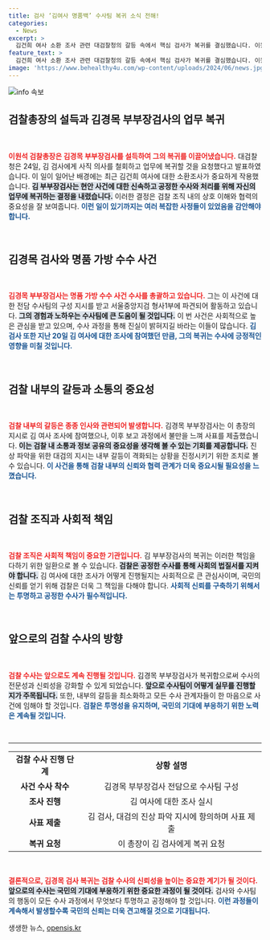```yaml
---
title: 검사 ‘김여사 명품백’ 수사팀 복귀 소식 전해!
categories:
  - News
excerpt: >
  김건희 여사 소환 조사 관련 대검찰청의 갈등 속에서 핵심 검사가 복귀를 결심했습니다. 이원석 검찰총장의 설득으로, 진상 파악과 신속한 수사를 위해 다시 나서게 된 배경은 무엇일까요? 클릭으로 그 진실을 확인해보세요!
feature_text: >
  김건희 여사 소환 조사 관련 대검찰청의 갈등 속에서 핵심 검사가 복귀를 결심했습니다. 이원석 검찰총장의 설득으로, 진상 파악과 신속한 수사를 위해 다시 나서게 된 배경은 무엇일까요? 클릭으로 그 진실을 확인해보세요!
image: 'https://www.behealthy4u.com/wp-content/uploads/2024/06/news.jpg'
---
```


<p><img src="https://www.behealthy4u.com/wp-content/uploads/2024/06/news.jpg" alt="info 속보" /></p>

<h2 data-ke-size="size26">검찰총장의 설득과 김경목 부부장검사의 업무 복귀</h2>

<p data-ke-size="size16">&nbsp;</p> 

<p><b><span style="color: #ee2323;">이원석 검찰총장은 김경목 부부장검사를 설득하여 그의 복귀를 이끌어냈습니다.</span></b> 대검찰청은 24일, 김 검사에게 사직 의사를 철회하고 업무에 복귀할 것을 요청했다고 발표하였습니다. 이 일이 일어난 배경에는 최근 김건희 여사에 대한 소환조사가 중요하게 작용했습니다. <b><span style="background-color: #21538527;">김 부부장검사는 현안 사건에 대한 신속하고 공정한 수사와 처리를 위해 자신의 업무에 복귀하는 결정을 내렸습니다.</span></b> 이러한 결정은 검찰 조직 내의 상호 이해와 협력의 중요성을 잘 보여줍니다. <b><span style="color: #1a5490;">이런 일이 있기까지는 여러 복잡한 사정들이 있었음을 감안해야 합니다.</span></b> </p>

<p data-ke-size="size16">&nbsp;</p> 

<h2 data-ke-size="size26">김경목 검사와 명품 가방 수수 사건</h2>

<p data-ke-size="size16">&nbsp;</p>

<p><b><span style="color: #ee2323;">김경목 부부장검사는 명품 가방 수수 사건 수사를 총괄하고 있습니다.</span></b> 그는 이 사건에 대한 전담 수사팀의 구성 지시를 받고 서울중앙지검 형사1부에 파견되어 활동하고 있습니다. <b><span style="background-color: #21538527;">그의 경험과 노하우는 수사팀에 큰 도움이 될 것입니다.</span></b> 이 번 사건은 사회적으로 높은 관심을 받고 있으며, 수사 과정을 통해 진실이 밝혀지길 바라는 이들이 많습니다. <b><span style="color: #1a5490;">김 검사 또한 지난 20일 김 여사에 대한 조사에 참여했던 만큼, 그의 복귀는 수사에 긍정적인 영향을 미칠 것입니다.</span></b> </p>

<p data-ke-size="size16">&nbsp;</p>

<h2 data-ke-size="size26">검찰 내부의 갈등과 소통의 중요성</h2>

<p data-ke-size="size16">&nbsp;</p>

<p><b><span style="color: #ee2323;">검찰 내부의 갈등은 종종 인사와 관련되어 발생합니다.</span></b> 김경목 부부장검사는 이 총장의 지시로 김 여사 조사에 참여했으나, 이후 보고 과정에서 불만을 느껴 사표를 제출했습니다. <b><span style="background-color: #21538527;">이는 검찰 내 소통과 정보 공유의 중요성을 생각해 볼 수 있는 기회를 제공합니다.</span></b> 진상 파악을 위한 대검의 지시는 내부 갈등이 격화되는 상황을 진정시키기 위한 조치로 볼 수 있습니다. <b><span style="color: #1a5490;">이 사건을 통해 검찰 내부의 신뢰와 협력 관계가 더욱 중요시될 필요성을 느꼈습니다.</span></b></p>

<p data-ke-size="size16">&nbsp;</p>

<h2 data-ke-size="size26">검찰 조직과 사회적 책임</h2>

<p data-ke-size="size16">&nbsp;</p>

<p><b><span style="color: #ee2323;">검찰 조직은 사회적 책임이 중요한 기관입니다.</span></b> 김 부부장검사의 복귀는 이러한 책임을 다하기 위한 일환으로 볼 수 있습니다. <b><span style="background-color: #21538527;">검찰은 공정한 수사를 통해 사회의 법질서를 지켜야 합니다.</span></b> 김 여사에 대한 조사가 어떻게 진행될지는 사회적으로 큰 관심사이며, 국민의 신뢰를 얻기 위해 검찰은 더욱 그 책임을 다해야 합니다. <b><span style="color: #1a5490;">사회적 신뢰를 구축하기 위해서는 투명하고 공정한 수사가 필수적입니다.</span></b></p>

<p data-ke-size="size16">&nbsp;</p>

<h2 data-ke-size="size26">앞으로의 검찰 수사의 방향</h2>

<p data-ke-size="size16">&nbsp;</p>

<p><b><span style="color: #ee2323;">검찰 수사는 앞으로도 계속 진행될 것입니다.</span></b> 김경목 부부장검사가 복귀함으로써 수사의 전문성과 신뢰성을 강화할 수 있게 되었습니다. <b><span style="background-color: #21538527;">앞으로 수사팀이 어떻게 실무를 진행할지가 주목됩니다.</span></b> 또한, 내부의 갈등을 최소화하고 모든 수사 관계자들이 한 마음으로 사건에 임해야 할 것입니다. <b><span style="color: #1a5490;">검찰은 투명성을 유지하며, 국민의 기대에 부응하기 위한 노력은 계속될 것입니다.</span></b></p>

<p data-ke-size="size16">&nbsp;</p>

<hr>

<table style="width: 100%; border: none; text-align: left;">
    <tr>
        <td style="text-align: center; height: 17px;"><b>검찰 수사 진행 단계</b></td>
        <td style="text-align: center; height: 17px;"><b>상황 설명</b></td>
    </tr>
    <tr>
        <td style="text-align: center; height: 17px;"><b>사건 수사 착수</b></td>
        <td style="text-align: center; height: 17px;">김경목 부부장검사 전담으로 수사팀 구성</td>
    </tr>
    <tr>
        <td style="text-align: center; height: 17px;"><b>조사 진행</b></td>
        <td style="text-align: center; height: 17px;">김 여사에 대한 조사 실시</td>
    </tr>
    <tr>
        <td style="text-align: center; height: 17px;"><b>사표 제출</b></td>
        <td style="text-align: center; height: 17px;">김 검사, 대검의 진상 파악 지시에 항의하며 사표 제출</td>
    </tr>
    <tr>
        <td style="text-align: center; height: 17px;"><b>복귀 요청</b></td>
        <td style="text-align: center; height: 17px;">이 총장이 김 검사에게 복귀 요청</td>
    </tr>
</table>

<p data-ke-size="size16">&nbsp;</p> 

<p><b><span style="color: #ee2323;">결론적으로, 김경목 검사 복귀는 검찰 수사의 신뢰성을 높이는 중요한 계기가 될 것이다.</span></b> <b><span style="background-color: #21538527;">앞으로의 수사는 국민의 기대에 부응하기 위한 중요한 과정이 될 것이다.</span></b> 검사와 수사팀의 행동이 모든 수사 과정에서 무엇보다 투명하고 공정해야 할 것입니다. <b><span style="color: #1a5490;">이런 과정들이 계속해서 발생할수록 국민의 신뢰는 더욱 견고해질 것으로 기대됩니다.</span></b></p>
생생한 뉴스, <a href="https://opensis.kr" rel="dofollow">opensis.kr</a>


